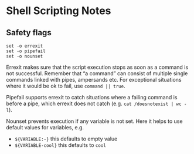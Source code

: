 # Shell Scripting Notes

## Safety flags

```
set -o errexit
set -o pipefail
set -o nounset
```

Errexit makes sure that the script execution stops as soon as a command is not successful. Remember that “a command” can consist of multiple single commands linked with pipes, ampersands etc.
For exceptional situations where it would be ok to fail, use `command || true`.

Pipefail supports errexit to catch situations where a failing command is before a pipe, which errexit does not catch (e.g. `cat /doesnotexist | wc -l`).

Nounset prevents execution if any variable is not set. Here it helps to use default values for variables, e.g.
* `${VARIABLE:-}` this defaults to empty value
* `${VARIABLE-cool}` this defaults to `cool`
